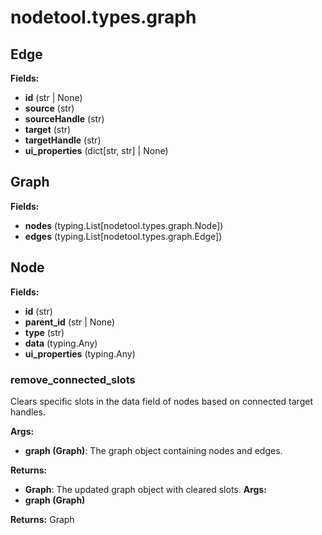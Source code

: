 # nodetool.types.graph

## Edge

**Fields:**
- **id** (str | None)
- **source** (str)
- **sourceHandle** (str)
- **target** (str)
- **targetHandle** (str)
- **ui_properties** (dict[str, str] | None)


## Graph

**Fields:**
- **nodes** (typing.List[nodetool.types.graph.Node])
- **edges** (typing.List[nodetool.types.graph.Edge])


## Node

**Fields:**
- **id** (str)
- **parent_id** (str | None)
- **type** (str)
- **data** (typing.Any)
- **ui_properties** (typing.Any)


### remove_connected_slots

Clears specific slots in the data field of nodes based on connected target handles.


**Args:**

- **graph (Graph)**: The graph object containing nodes and edges.


**Returns:**

- **Graph**: The updated graph object with cleared slots.
**Args:**
- **graph (Graph)**

**Returns:** Graph

